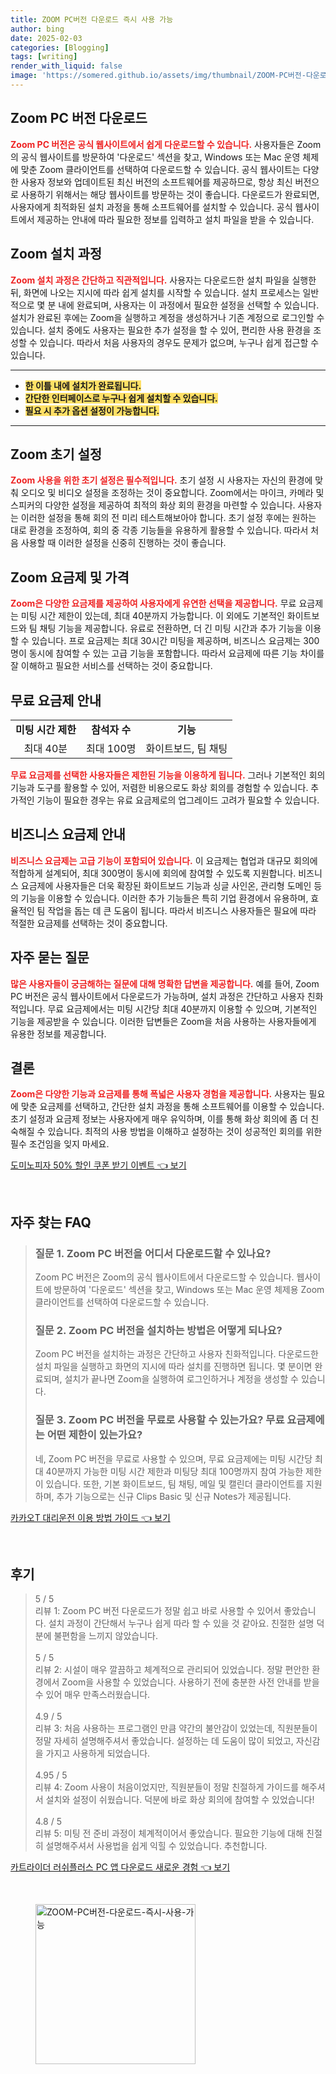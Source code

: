 ```yaml
---
title: ZOOM PC버전 다운로드 즉시 사용 가능
author: bing
date: 2025-02-03
categories: [Blogging]
tags: [writing]
render_with_liquid: false
image: 'https://somered.github.io/assets/img/thumbnail/ZOOM-PC버전-다운로드-즉시-사용-가능.webp'
---
```



<h2 id='Zoom_PC_버전_다운로드'>Zoom PC 버전 다운로드</h2>

<p><b><span style="color: #ee2323;">Zoom PC 버전은 공식 웹사이트에서 쉽게 다운로드할 수 있습니다.</span></b> 사용자들은 Zoom의 공식 웹사이트를 방문하여 '다운로드' 섹션을 찾고, Windows 또는 Mac 운영 체제에 맞춘 Zoom 클라이언트를 선택하여 다운로드할 수 있습니다. 공식 웹사이트는 다양한 사용자 정보와 업데이트된 최신 버전의 소프트웨어를 제공하므로, 항상 최신 버전으로 사용하기 위해서는 해당 웹사이트를 방문하는 것이 좋습니다. 다운로드가 완료되면, 사용자에게 최적화된 설치 과정을 통해 소프트웨어를 설치할 수 있습니다. 공식 웹사이트에서 제공하는 안내에 따라 필요한 정보를 입력하고 설치 파일을 받을 수 있습니다.</p>

<h2 id='Zoom_설치_과정'>Zoom 설치 과정</h2>

<p><b><span style="color: #ee2323;">Zoom 설치 과정은 간단하고 직관적입니다.</span></b> 사용자는 다운로드한 설치 파일을 실행한 뒤, 화면에 나오는 지시에 따라 쉽게 설치를 시작할 수 있습니다. 설치 프로세스는 일반적으로 몇 분 내에 완료되며, 사용자는 이 과정에서 필요한 설정을 선택할 수 있습니다. 설치가 완료된 후에는 Zoom을 실행하고 계정을 생성하거나 기존 계정으로 로그인할 수 있습니다. 설치 중에도 사용자는 필요한 추가 설정을 할 수 있어, 편리한 사용 환경을 조성할 수 있습니다. 따라서 처음 사용자의 경우도 문제가 없으며, 누구나 쉽게 접근할 수 있습니다.</p>

<hr />

<ul>
    <li><b><span style="background-color: #ffe066;">한 이틀 내에 설치가 완료됩니다.</span></b></li>
    <li><b><span style="background-color: #ffe066;">간단한 인터페이스로 누구나 쉽게 설치할 수 있습니다.</span></b></li>
    <li><b><span style="background-color: #ffe066;">필요 시 추가 옵션 설정이 가능합니다.</span></b></li>
</ul>

<hr />

<h2 id='Zoom_초기_설정'>Zoom 초기 설정</h2>

<p><b><span style="color: #ee2323;">Zoom 사용을 위한 초기 설정은 필수적입니다.</span></b> 초기 설정 시 사용자는 자신의 환경에 맞춰 오디오 및 비디오 설정을 조정하는 것이 중요합니다. Zoom에서는 마이크, 카메라 및 스피커의 다양한 설정을 제공하여 최적의 화상 회의 환경을 마련할 수 있습니다. 사용자는 이러한 설정을 통해 회의 전 미리 테스트해보아야 합니다. 초기 설정 후에는 원하는 대로 환경을 조정하여, 회의 중 각종 기능들을 유용하게 활용할 수 있습니다. 따라서 처음 사용할 때 이러한 설정을 신중히 진행하는 것이 좋습니다.</p>

<h2 id='Zoom_요금제와_가격'>Zoom 요금제 및 가격</h2>

<p><b><span style="color: #ee2323;">Zoom은 다양한 요금제를 제공하여 사용자에게 유연한 선택을 제공합니다.</span></b> 무료 요금제는 미팅 시간 제한이 있는데, 최대 40분까지 가능합니다. 이 외에도 기본적인 화이트보드와 팀 채팅 기능을 제공합니다. 유료로 전환하면, 더 긴 미팅 시간과 추가 기능을 이용할 수 있습니다. 프로 요금제는 최대 30시간 미팅을 제공하며, 비즈니스 요금제는 300명이 동시에 참여할 수 있는 고급 기능을 포함합니다. 따라서 요금제에 따른 기능 차이를 잘 이해하고 필요한 서비스를 선택하는 것이 중요합니다.</p>

<h2 id='무료_요금제_안내'>무료 요금제 안내</h2>

<table>
    <tr>
        <td style="text-align: center; height: 17px;"><b>미팅 시간 제한</b></td>
        <td style="text-align: center; height: 17px;"><b>참석자 수</b></td>
        <td style="text-align: center; height: 17px;"><b>기능</b></td>
    </tr>
    <tr>
        <td style="text-align: center; height: 17px;">최대 40분</td>
        <td style="text-align: center; height: 17px;">최대 100명</td>
        <td style="text-align: center; height: 17px;">화이트보드, 팀 채팅</td>
    </tr>
</table>

<p><b><span style="color: #ee2323;">무료 요금제를 선택한 사용자들은 제한된 기능을 이용하게 됩니다.</span></b> 그러나 기본적인 회의 기능과 도구를 활용할 수 있어, 저렴한 비용으로도 화상 회의를 경험할 수 있습니다. 추가적인 기능이 필요한 경우는 유료 요금제로의 업그레이드 고려가 필요할 수 있습니다.</p>

<h2 id='비즈니스_요금제_안내'>비즈니스 요금제 안내</h2>

<p><b><span style="color: #ee2323;">비즈니스 요금제는 고급 기능이 포함되어 있습니다.</span></b> 이 요금제는 협업과 대규모 회의에 적합하게 설계되어, 최대 300명이 동시에 회의에 참여할 수 있도록 지원합니다. 비즈니스 요금제에 사용자들은 더욱 확장된 화이트보드 기능과 싱글 사인온, 관리형 도메인 등의 기능을 이용할 수 있습니다. 이러한 추가 기능들은 특히 기업 환경에서 유용하며, 효율적인 팀 작업을 돕는 데 큰 도움이 됩니다. 따라서 비즈니스 사용자들은 필요에 따라 적절한 요금제를 선택하는 것이 중요합니다.</p>

<h2 id='자주_묻는_질문'>자주 묻는 질문</h2>

<p><b><span style="color: #ee2323;">많은 사용자들이 궁금해하는 질문에 대해 명확한 답변을 제공합니다.</span></b> 예를 들어, Zoom PC 버전은 공식 웹사이트에서 다운로드가 가능하며, 설치 과정은 간단하고 사용자 친화적입니다. 무료 요금제에서는 미팅 시간당 최대 40분까지 이용할 수 있으며, 기본적인 기능을 제공받을 수 있습니다. 이러한 답변들은 Zoom을 처음 사용하는 사용자들에게 유용한 정보를 제공합니다.</p>

<h2 id='Zoom_결론'>결론</h2>

<p><b><span style="color: #ee2323;">Zoom은 다양한 기능과 요금제를 통해 폭넓은 사용자 경험을 제공합니다.</span></b> 사용자는 필요에 맞춘 요금제를 선택하고, 간단한 설치 과정을 통해 소프트웨어를 이용할 수 있습니다. 초기 설정과 요금제 정보는 사용자에게 매우 유익하며, 이를 통해 화상 회의에 좀 더 친숙해질 수 있습니다. 최적의 사용 방법을 이해하고 설정하는 것이 성공적인 회의를 위한 필수 조건임을 잊지 마세요.</p>


<p><a class="click-button" title="도미노피자 50% 할인 쿠폰 받기 이벤트" href="https://somered.github.io/posts/%EB%8F%84%EB%AF%B8%EB%85%B8%ED%94%BC%EC%9E%90-50-%ED%95%A0%EC%9D%B8-%EC%BF%A0%ED%8F%B0-%EB%B0%9B%EA%B8%B0-%EC%9D%B4%EB%B2%A4%ED%8A%B8/" rel="dofollow">도미노피자 50% 할인 쿠폰 받기 이벤트 👈 보기</a></p><br>
<h2 id='자주_찾는_FAQ'>자주 찾는 FAQ</h2>
<div itemscope="" itemtype="https://schema.org/FAQPage">
<blockquote>
<div itemscope="" itemprop="mainEntity" itemtype="https://schema.org/Question">
<h3 itemprop="name">질문 1. Zoom PC 버전을 어디서 다운로드할 수 있나요?</h3>
<div itemscope="" itemprop="acceptedAnswer" itemtype="https://schema.org/Answer">
<span itemprop="text">
<p>Zoom PC 버전은 Zoom의 공식 웹사이트에서 다운로드할 수 있습니다. 웹사이트에 방문하여 '다운로드' 섹션을 찾고, Windows 또는 Mac 운영 체제용 Zoom 클라이언트를 선택하여 다운로드할 수 있습니다.</p>
</span>
</div>
</div>
<div itemscope="" itemprop="mainEntity" itemtype="https://schema.org/Question">
<h3 itemprop="name">질문 2. Zoom PC 버전을 설치하는 방법은 어떻게 되나요?</h3>
<div itemscope="" itemprop="acceptedAnswer" itemtype="https://schema.org/Answer">
<span itemprop="text">
<p>Zoom PC 버전을 설치하는 과정은 간단하고 사용자 친화적입니다. 다운로드한 설치 파일을 실행하고 화면의 지시에 따라 설치를 진행하면 됩니다. 몇 분이면 완료되며, 설치가 끝나면 Zoom을 실행하여 로그인하거나 계정을 생성할 수 있습니다.</p>
</span>
</div>
</div>
<div itemscope="" itemprop="mainEntity" itemtype="https://schema.org/Question">
<h3 itemprop="name">질문 3. Zoom PC 버전을 무료로 사용할 수 있는가요? 무료 요금제에는 어떤 제한이 있는가요?</h3>
<div itemscope="" itemprop="acceptedAnswer" itemtype="https://schema.org/Answer">
<span itemprop="text">
<p>네, Zoom PC 버전을 무료로 사용할 수 있으며, 무료 요금제에는 미팅 시간당 최대 40분까지 가능한 미팅 시간 제한과 미팅당 최대 100명까지 참여 가능한 제한이 있습니다. 또한, 기본 화이트보드, 팀 채팅, 메일 및 캘린더 클라이언트를 지원하며, 추가 기능으로는 신규 Clips Basic 및 신규 Notes가 제공됩니다.</p>
</span>
</div>
</div>
</blockquote>
</div>
<p><a class="click-button" title="카카오T 대리운전 이용 방법 가이드" href="https://somered.github.io/posts/%EC%B9%B4%EC%B9%B4%EC%98%A4T-%EB%8C%80%EB%A6%AC%EC%9A%B4%EC%A0%84-%EC%9D%B4%EC%9A%A9-%EB%B0%A9%EB%B2%95-%EA%B0%80%EC%9D%B4%EB%93%9C/" rel="dofollow">카카오T 대리운전 이용 방법 가이드 👈 보기</a></p><br>
<h2 id='후기'>후기</h2>
<div itemscope itemtype="https://schema.org/Product">
  <blockquote>
  <div itemprop="review" itemscope itemtype="https://schema.org/Review">
      <div itemprop="reviewRating" itemscope itemtype="https://schema.org/Rating"> <span itemprop="ratingValue">5</span> / <span itemprop="bestRating">5</span> </div>
      <span itemprop="reviewBody">리뷰 1: Zoom PC 버전 다운로드가 정말 쉽고 바로 사용할 수 있어서 좋았습니다. 설치 과정이 간단해서 누구나 쉽게 따라 할 수 있을 것 같아요. 친절한 설명 덕분에 불편함을 느끼지 않았습니다.</span>
  </div>
  <br>
  <div itemprop="review" itemscope itemtype="https://schema.org/Review">
      <div itemprop="reviewRating" itemscope itemtype="https://schema.org/Rating"> <span itemprop="ratingValue">5</span> / <span itemprop="bestRating">5</span> </div>
      <span itemprop="reviewBody">리뷰 2: 시설이 매우 깔끔하고 체계적으로 관리되어 있었습니다. 정말 편안한 환경에서 Zoom을 사용할 수 있었습니다. 사용하기 전에 충분한 사전 안내를 받을 수 있어 매우 만족스러웠습니다.</span>
  </div>
  <br>
  <div itemprop="review" itemscope itemtype="https://schema.org/Review">
      <div itemprop="reviewRating" itemscope itemtype="https://schema.org/Rating"> <span itemprop="ratingValue">4.9</span> / <span itemprop="bestRating">5</span> </div>
      <span itemprop="reviewBody">리뷰 3: 처음 사용하는 프로그램인 만큼 약간의 불안감이 있었는데, 직원분들이 정말 자세히 설명해주셔서 좋았습니다. 설정하는 데 도움이 많이 되었고, 자신감을 가지고 사용하게 되었습니다.</span>
  </div>
  <br>
  <div itemprop="review" itemscope itemtype="https://schema.org/Review">
      <div itemprop="reviewRating" itemscope itemtype="https://schema.org/Rating"> <span itemprop="ratingValue">4.95</span> / <span itemprop="bestRating">5</span> </div>
      <span itemprop="reviewBody">리뷰 4: Zoom 사용이 처음이었지만, 직원분들이 정말 친절하게 가이드를 해주셔서 설치와 설정이 쉬웠습니다. 덕분에 바로 화상 회의에 참여할 수 있었습니다!</span>
  </div>
  <br>
  <div itemprop="review" itemscope itemtype="https://schema.org/Review">
      <div itemprop="reviewRating" itemscope itemtype="https://schema.org/Rating"> <span itemprop="ratingValue">4.8</span> / <span itemprop="bestRating">5</span> </div>
      <span itemprop="reviewBody">리뷰 5: 미팅 전 준비 과정이 체계적이어서 좋았습니다. 필요한 기능에 대해 친절히 설명해주셔서 사용법을 쉽게 익힐 수 있었습니다. 추천합니다.</span>
  </div>
  </blockquote>
</div>
<p><a class="click-button" title="카트라이더 러쉬플러스 PC 앱 다운로드 새로운 경험" href="https://somered.github.io/posts/%EC%B9%B4%ED%8A%B8%EB%9D%BC%EC%9D%B4%EB%8D%94-%EB%9F%AC%EC%89%AC%ED%94%8C%EB%9F%AC%EC%8A%A4-PC-%EC%95%B1-%EB%8B%A4%EC%9A%B4%EB%A1%9C%EB%93%9C-%EC%83%88%EB%A1%9C%EC%9A%B4-%EA%B2%BD%ED%97%98/" rel="dofollow">카트라이더 러쉬플러스 PC 앱 다운로드 새로운 경험 👈 보기</a></p><br>
<figure class="image"><img src="https://somered.github.io/assets/img/thumbnail/ZOOM-PC버전-다운로드-즉시-사용-가능.webp" alt="ZOOM-PC버전-다운로드-즉시-사용-가능" width="256" height="256"></figure>